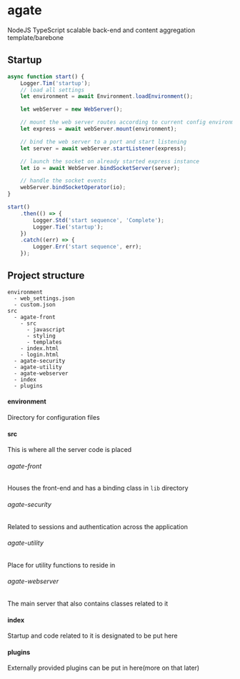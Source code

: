 # agate
NodeJS TypeScript scalable back-end and content aggregation template/barebone

## Startup
```javascript
async function start() {
    Logger.Tim('startup');
    // load all settings
    let environment = await Environment.loadEnvironment();

    let webServer = new WebServer();

    // mount the web server routes according to current config environment
    let express = await webServer.mount(environment);

    // bind the web server to a port and start listening
    let server = await webServer.startListener(express);

    // launch the socket on already started express instance
    let io = await WebServer.bindSocketServer(server);

    // handle the socket events
    webServer.bindSocketOperator(io);
}

start()
    .then(() => {
        Logger.Std('start sequence', 'Complete');
        Logger.Tie('startup');
    })
    .catch((err) => {
        Logger.Err('start sequence', err);
    });
```

## Project structure

```
environment
  - web_settings.json
  - custom.json
src
  - agate-front
    - src
      - javascript
      - styling
      - templates
    - index.html
    - login.html
  - agate-security
  - agate-utility
  - agate-webserver
  - index
  - plugins
```
#### environment
Directory for configuration files
#### src
This is where all the server code is placed
###### agate-front
Houses the front-end and has a binding class in `lib` directory
###### agate-security
Related to sessions and authentication across the application
###### agate-utility
Place for utility functions to reside in
###### agate-webserver
The main server that also contains classes related to it
#### index
Startup and code related to it is designated to be put here
#### plugins
Externally provided plugins can be put in here(more on that later)
